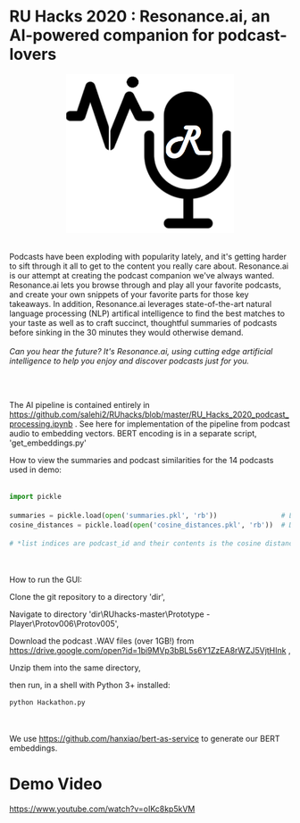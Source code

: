 # RU Hacks 2020 : Resonance.ai, an AI-powered companion for podcast-lovers

<p align="center">
  <img src="logo.png" width="300">
</p>
<br>
Podcasts have been exploding with popularity lately, and it's getting harder to sift through it all to get to the content you really care about. Resonance.ai is our attempt at creating the podcast companion we've always wanted. Resonance.ai lets you browse through and play all your favorite podcasts, and create your own snippets of your favorite parts for those key takeaways. In addition, Resonance.ai leverages state-of-the-art natural language processing (NLP) artifical intelligence to find the best matches to your taste as well as to craft succinct, thoughtful summaries of podcasts before sinking in the 30 minutes they would otherwise demand.
<br><br>
<i>Can you hear the future? It's Resonance.ai, using cutting edge artificial intelligence to help you enjoy and discover podcasts just for you.</i>

<br><br>

The AI pipeline is contained entirely in https://github.com/salehi2/RUhacks/blob/master/RU_Hacks_2020_podcast_processing.ipynb . See here for implementation of the pipeline from podcast audio to embedding vectors. BERT encoding is in a separate script, 'get_embeddings.py'

How to view the summaries and podcast similarities for the 14 podcasts used in demo:<br><br>

```python
import pickle

summaries = pickle.load(open('summaries.pkl', 'rb'))                # List of podcast summaries
cosine_distances = pickle.load(open('cosine_distances.pkl', 'rb'))  # Dictionary with key:val = podcast_id:list*

# *list indices are podcast_id and their contents is the cosine distance from the query podcast_id (key) and that podcast_id
```

<br><br>
How to run the GUI:

Clone the git repository to a directory 'dir',

Navigate to directory 'dir\RUhacks-master\Prototype - Player\Protov006\Protov005\',

Download the podcast .WAV files (over 1GB!) from https://drive.google.com/open?id=1bi9MVp3bBL5s6Y1ZzEA8rWZJ5VjtHInk ,

Unzip them into the same directory,

then run, in a shell with Python 3+ installed:

```python
python Hackathon.py
```
<br><br>
We use https://github.com/hanxiao/bert-as-service to generate our BERT embeddings.


# Demo Video
https://www.youtube.com/watch?v=oIKc8kp5kVM
